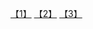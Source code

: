 [【1】](http://www.jianshu.com/p/0b7a834b2c1e)
[【2】](http://blog.csdn.net/whiterbear/article/details/49356815)
[【3】](http://mindonmind.github.io/2013/02/08/ipython-notebook-interactive-computing-new-era/)
